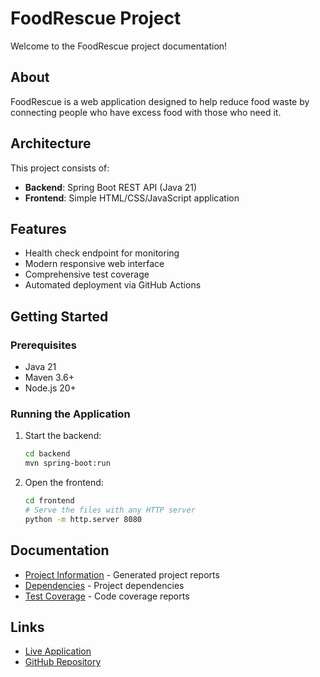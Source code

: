 # FoodRescue Project

Welcome to the FoodRescue project documentation!

## About

FoodRescue is a web application designed to help reduce food waste by connecting people who have excess food with those who need it.

## Architecture

This project consists of:

- **Backend**: Spring Boot REST API (Java 21)
- **Frontend**: Simple HTML/CSS/JavaScript application

## Features

- Health check endpoint for monitoring
- Modern responsive web interface
- Comprehensive test coverage
- Automated deployment via GitHub Actions

## Getting Started

### Prerequisites

- Java 21
- Maven 3.6+
- Node.js 20+

### Running the Application

1. Start the backend:

   ```bash
   cd backend
   mvn spring-boot:run
   ```

2. Open the frontend:
   ```bash
   cd frontend
   # Serve the files with any HTTP server
   python -m http.server 8080
   ```

## Documentation

- [Project Information](project-info.html) - Generated project reports
- [Dependencies](dependencies.html) - Project dependencies
- [Test Coverage](jacoco/index.html) - Code coverage reports

## Links

- [Live Application](../index.html)
- [GitHub Repository](https://github.com/futurefounder/moderne-softwareentwicklung-mim-20-w25-team-3-foodrescue)
